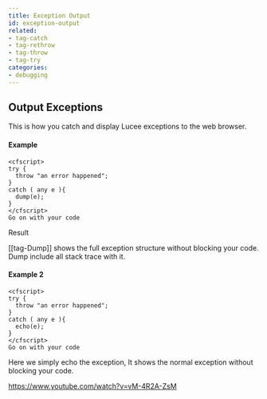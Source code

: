 ```yaml
---
title: Exception Output
id: exception-output
related:
- tag-catch
- tag-rethrow
- tag-throw
- tag-try
categories:
- debugging
---
```


## Output Exceptions ##
This is how you catch and display Lucee exceptions to the web browser.

#### Example ####

```lucee
<cfscript>
try {
  throw "an error happened";
}
catch ( any e ){
  dump(e);
}
</cfscript>
Go on with your code
```

Result

[[tag-Dump]] shows the full exception structure without blocking your code. Dump include all stack trace with it.

#### Example 2 ####

```lucee
<cfscript>
try {
  throw "an error happened";
}
catch ( any e ){
  echo(e);
}
</cfscript>
Go on with your code
```

Here we simply echo the exception, It shows the normal exception without blocking your code.

<https://www.youtube.com/watch?v=vM-4R2A-ZsM>
